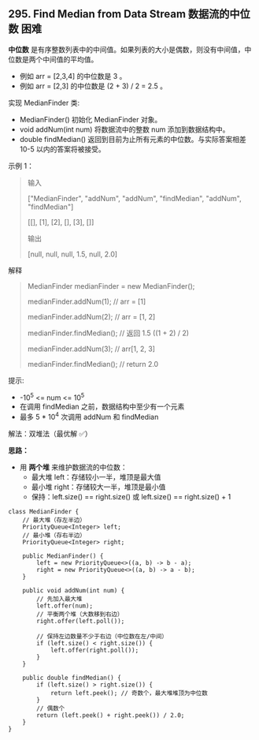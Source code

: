 ## 295. Find Median from Data Stream 数据流的中位数 困难

**中位数** 是有序整数列表中的中间值。如果列表的大小是偶数，则没有中间值，中位数是两个中间值的平均值。

- 例如 arr = [2,3,4] 的中位数是 3 。
- 例如 arr = [2,3] 的中位数是 (2 + 3) / 2 = 2.5 。

实现 MedianFinder 类:

- MedianFinder() 初始化 MedianFinder 对象。
- void addNum(int num) 将数据流中的整数 num 添加到数据结构中。
- double findMedian() 返回到目前为止所有元素的中位数。与实际答案相差 10-5 以内的答案将被接受。

示例 1：

> 输入
> 
> ["MedianFinder", "addNum", "addNum", "findMedian", "addNum", "findMedian"]
> 
> [[], [1], [2], [], [3], []]
>
> 输出
> 
> [null, null, null, 1.5, null, 2.0]

解释

> MedianFinder medianFinder = new MedianFinder();
>
> medianFinder.addNum(1);    // arr = [1]
>
> medianFinder.addNum(2);    // arr = [1, 2]
> 
> medianFinder.findMedian(); // 返回 1.5 ((1 + 2) / 2)
> 
> medianFinder.addNum(3);    // arr[1, 2, 3]
> 
> medianFinder.findMedian(); // return 2.0

提示:

- -10<sup>5</sup> <= num <= 10<sup>5</sup>
- 在调用 findMedian 之前，数据结构中至少有一个元素
- 最多 5 * 10<sup>4</sup> 次调用 addNum 和 findMedian

解法：双堆法（最优解 ✅）

**思路：**

- 用 **两个堆** 来维护数据流的中位数：
	- 最大堆 left：存储较小一半，堆顶是最大值
	- 最小堆 right：存储较大一半，堆顶是最小值
	- 保持：left.size() == right.size() 或 left.size() == right.size() + 1

```
class MedianFinder {
    // 最大堆（存左半边）
    PriorityQueue<Integer> left;
    // 最小堆（存右半边）
    PriorityQueue<Integer> right;

    public MedianFinder() {
        left = new PriorityQueue<>((a, b) -> b - a);   
        right = new PriorityQueue<>((a, b) -> a - b);     
    }
    
    public void addNum(int num) {
        // 先加入最大堆
        left.offer(num);
        // 平衡两个堆（大数移到右边）
        right.offer(left.poll());

        // 保持左边数量不少于右边（中位数在左/中间）
        if (left.size() < right.size()) {
            left.offer(right.poll());
        }
    }
    
    public double findMedian() {
        if (left.size() > right.size()) {
            return left.peek(); // 奇数个，最大堆堆顶为中位数
        } 
        // 偶数个
        return (left.peek() + right.peek()) / 2.0; 
    }
}
```